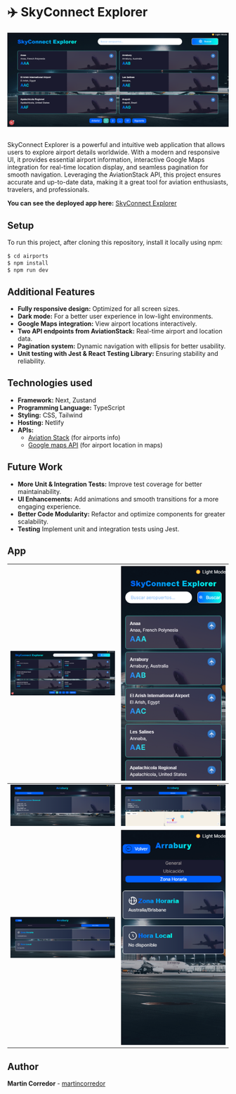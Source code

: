 # ✈️ SkyConnect Explorer
![](/project-recordings/Desktop.png)

## 
SkyConnect Explorer is a powerful and intuitive web application that allows users to explore airport details worldwide. With a modern and responsive UI, it provides essential airport information, interactive Google Maps integration for real-time location display, and seamless pagination for smooth navigation. Leveraging the AviationStack API, this project ensures accurate and up-to-date data, making it a great tool for aviation enthusiasts, travelers, and professionals.

**You can see the deployed app here:** [SkyConnect Explorer](https://airports-search.netlify.app/)

## Setup
To run this project, after cloning this repository, install it locally using npm:
```
$ cd airports
$ npm install
$ npm run dev
```

## Additional Features
- **Fully responsive design:** Optimized for all screen sizes.
- **Dark mode:** For a better user experience in low-light environments.
- **Google Maps integration:** View airport locations interactively.
- **Two API endpoints from AviationStack:** Real-time airport and location data.
- **Pagination system:** Dynamic navigation with ellipsis for better usability.
- **Unit testing with Jest & React Testing Library:** Ensuring stability and reliability.

## Technologies used
- **Framework:** Next, Zustand
- **Programming Language:** TypeScript
- **Styling:** CSS, Tailwind
- **Hosting:** Netlify
- **APIs:**
  - [Aviation Stack](https://aviationstack.com/) (for airports info)
  - [Google maps API](https://developers.google.com/maps?hl=es-419) (for airport location in maps)

## Future Work
- **More Unit & Integration Tests:** Improve test coverage for better maintainability.
- **UI Enhancements:** Add animations and smooth transitions for a more engaging experience.
- **Better Code Modularity:** Refactor and optimize components for greater scalability.
- **Testing** Implement unit and integration tests using Jest.

## App
![](/project-recordings/Desktop.png)  | ![](/project-recordings/Mobile.png)
:-------------------------:|:-------------------------:
![](/project-recordings/General.png) | ![](/project-recordings/Location.png)
![](/project-recordings/Desktop%20hourly.png)  | ![](/project-recordings/Mobile%20hourly.png)


## Author
**Martin Corredor** - [martincorredor](https://github.com/martincorredor)
